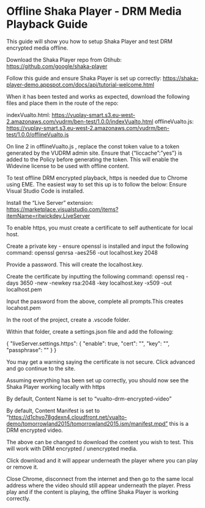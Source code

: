 # Offline Shaka Player - DRM Media Playback Guide

This guide will show you how to setup Shaka Player and test DRM encrypted media offline.

Download the Shaka Player repo from Gtihub: https://github.com/google/shaka-player

Follow this guide and ensure Shaka Player is set up correctly: https://shaka-player-demo.appspot.com/docs/api/tutorial-welcome.html

When it has been tested and works as expected, download the following files and place them in the route of the repo:

indexVualto.html: https://vuplay-smart.s3.eu-west-2.amazonaws.com/vudrm/ben-test/1.0.0/indexVualto.html
offlineVualto.js: https://vuplay-smart.s3.eu-west-2.amazonaws.com/vudrm/ben-test/1.0.0/offlineVualto.js

On line 2 in offlineVualto.js , replace the const token value to a token generated by the VUDRM admin site. Ensure that {“liccache”:”yes”} is added to the Policy before generating the token. This will enable the Widevine license to be used with offline content.

To test offline DRM encrypted playback, https is needed due to Chrome using EME. The easiest way to set this up is to follow the below:
Ensure Visual Studio Code is installed.

Install the “Live Server” extension: https://marketplace.visualstudio.com/items?itemName=ritwickdey.LiveServer

To enable https, you must create a certificate to self authenticate for local host. 

Create a private key - ensure openssl is installed and input the following command: openssl genrsa -aes256 -out localhost.key 2048 

Provide a password. This will create the localhost.key.

Create the certificate by inputting the following command: openssl req -days 3650 -new -newkey rsa:2048 -key localhost.key -x509 -out localhost.pem

Input the password from the above, complete all prompts.This creates locahost.pem 

In the root of the project, create a .vscode folder.

Within that folder, create a settings.json file and add the following:

{
    "liveServer.settings.https": {
    "enable": true,
    "cert": "<location of localhost.pem>",
    "key": "<location of localhost.key>",
    "passphrase": "<password when creating the localhost.key>"
    }
}

You may get a warning saying the certificate is not secure. Click advanced and go continue to the site.

Assuming everything has been set up correctly, you should now see the Shaka Player working locally with https

By default, Content Name is set to “vualto-drm-encrypted-video”

By default, Content Manifest is set to “https://d1chyo78gdexn4.cloudfront.net/vualto-demo/tomorrowland2015/tomorrowland2015.ism/manifest.mpd” this is a DRM encrypted video.

The above can be changed to download the content you wish to test. This will work with DRM encrypted / unencrypted media.

Click download and it will appear underneath the player where you can play or remove it.

Close Chrome, disconnect from the internet and then go to the same local address where the video should still appear underneath the player. Press play and if the content is playing, the offline Shaka Player is working correctly.

